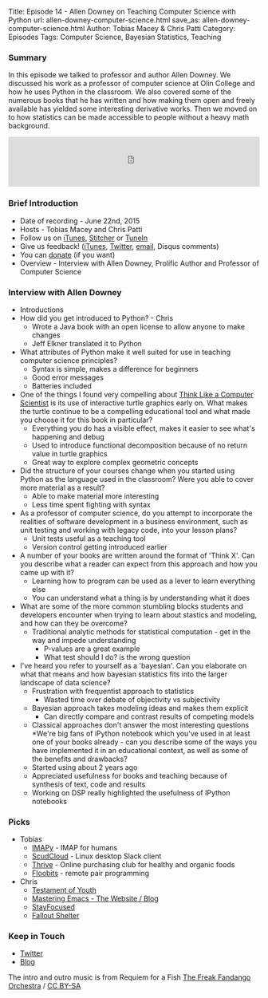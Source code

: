 Title: Episode 14 - Allen Downey on Teaching Computer Science with Python
url: allen-downey-computer-science.html
save_as: allen-downey-computer-science.html
Author: Tobias Macey & Chris Patti
Category: Episodes
Tags: Computer Science, Bayesian Statistics, Teaching

### Summary
In this episode we talked to professor and author Allen Downey. We discussed his work as a professor of computer science at Olin College and how he uses Python in the classroom. We also covered some of the numerous books that he has written and how making them open and freely available has yielded some interesting derivative works. Then we moved on to how statistics can be made accessible to people without a heavy math background.

<iframe id="audio_iframe" src="http://www.podbean.com/media/player/q5ps6-57392f?from=wp&skin=103&postId=5716271&download=1&share=1&fonts=Helvetica&auto=0" height="100" width="100%" frameborder="0" scrolling="no" data-name="pb-iframe-player"></iframe>

### Brief Introduction
* Date of recording - June 22nd, 2015
* Hosts - Tobias Macey and Chris Patti
* Follow us on [iTunes](https://itunes.apple.com/us/podcast/podcast.-init/id981834425?mt=2&uo=6&at=&ct=), [Stitcher](http://www.stitcher.com/s?fid=64838&refid=stpr) or [TuneIn](http://tunein.com/radio/Podcast__init__-p726240/)
* Give us feedback! ([iTunes](https://itunes.apple.com/us/podcast/podcast.-init/id981834425?mt=2&uo=6&at=&ct=), [Twitter](https://twitter.com/Podcast__init__), [email](mailto:hosts@podcastinit.com), Disqus comments)
* You can [donate](http://podcastinit.com/our-plans-for-your-donations.html) (if you want)
* Overview - Interview with Allen Downey, Prolific Author and Professor of Computer Science

### Interview with Allen Downey
* Introductions
* How did you get introduced to Python? - Chris
    * Wrote a Java book with an open license to allow anyone to make changes
    * Jeff Elkner translated it to Python
* What attributes of Python make it well suited for use in teaching computer science principles?
    * Syntax is simple, makes a difference for beginners
    * Good error messages
    * Batteries included
* One of the things I found very compelling about [Think Like a Computer Scientist](http://interactivepython.org/courselib/static/thinkcspy/index.html) is its use of interactive turtle graphics early on. What makes the turtle continue to be a compelling educational tool and what made you choose it for this book in particular?
    * Everything you do has a visible effect, makes it easier to see what's happening and debug
    * Used to introduce functional decomposition because of no return value in turtle graphics
    * Great way to explore complex geometric concepts
* Did the structure of your courses change when you started using Python as the language used in the classroom? Were you able to cover more material as a result?
    * Able to make material more interesting
    * Less time spent fighting with syntax
* As a professor of computer science, do you attempt to incorporate the realities of software development in a business environment, such as unit testing and working with legacy code, into your lesson plans?
    * Unit tests useful as a teaching tool
    * Version control getting introduced earlier
* A number of your books are written around the format of 'Think X'. Can you describe what a reader can expect from this approach and how you came up with it?
    * Learning how to program can be used as a lever to learn everything else
    * You can understand what a thing is by understanding what it does
* What are some of the more common stumbling blocks students and developers encounter when trying to learn about stastics and modeling, and how can they be overcome?
    * Traditional analytic methods for statistical computation - get in the way and impede understanding
        * P-values are a great example
        * What test should I do? is the wrong question
* I've heard you refer to yourself as a 'bayesian'. Can you elaborate on what that means and how bayesian statistics fits into the larger landscape of data science?
    * Frustration with frequentist approach to statistics
        * Wasted time over debate of objectivity vs subjectivity
    * Bayesian approach takes modeling ideas and makes them explicit
        * Can directly compare and contrast results of competing models
    * Classical approaches don't answer the most interesting questions
*We're big fans of iPython notebook which you've used in at least one of your books already - can you describe some of the ways you have implemented it in an educational context, as well as some of the benefits and drawbacks?
    * Started using about 2 years ago
    * Appreciated usefulness for books and teaching because of synthesis of text, code and results
    * Working on DSP really highlighted the usefulness of IPython notebooks

### Picks
* Tobias
    * [IMAPy](https://github.com/vladimarius/imapy) - IMAP for humans
    * [ScudCloud](https://github.com/raelgc/scudcloud) - Linux desktop Slack client
    * [Thrive](http://thrv.me/SCuHLd) - Online purchasing club for healthy and organic foods
    * [Floobits](https://floobits.com/) - remote pair programming
* Chris
    * [Testament of Youth](http://www.imdb.com/title/tt1441953/)
    * [Mastering Emacs - The Website / Blog](https://www.masteringemacs.org/)
    * [StayFocused](https://chrome.google.com/webstore/detail/stayfocusd/laankejkbhbdhmipfmgcngdelahlfoji?hl=en)
    * [Fallout Shelter](http://bethsoft.com/en-us/games/fallout_shelter)

### Keep in Touch
* [Twitter](https://twitter.com/allendowney)
* [Blog](http://allendowney.com)

The intro and outro music is from Requiem for a Fish [The Freak Fandango Orchestra](http://freemusicarchive.org/music/The\_Freak\_Fandango\_Orchestra/) / [CC BY-SA](http://creativecommons.org/licenses/by-sa/3.0/)
